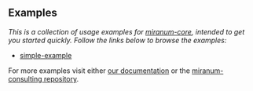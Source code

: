 ## Examples

*This is a collection of usage examples for [miranum-core](../.), intended to get you started quickly.*
*Follow the links below to browse the examples:*
- [simple-example](simple-example)

For more examples visit either [our documentation](https://miranum.com) or the [miranum-consulting repository](https://github.com/FlowSquad/miranum-consulting). 
